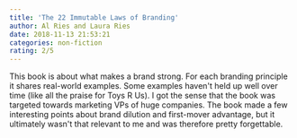 ```yaml
---
title: 'The 22 Immutable Laws of Branding'
author: Al Ries and Laura Ries‎
date: 2018-11-13 21:53:21
categories: non-fiction
rating: 2/5
---
```


This book is about what makes a brand strong. For each branding principle it shares real-world examples. Some examples haven't held up well over time (like all the praise for Toys R Us). I got the sense that the book was targeted towards marketing VPs of huge companies. The book made a few interesting points about brand dilution and first-mover advantage, but it ultimately wasn't that relevant to me and was therefore pretty forgettable.
